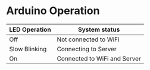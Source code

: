 # Arduino Operation
| LED Operation | System status                |
|---------------|------------------------------|
| Off           | Not connected to WiFi        |
| Slow Blinking | Connecting to Server         |
| On            | Connected to WiFi and Server |
